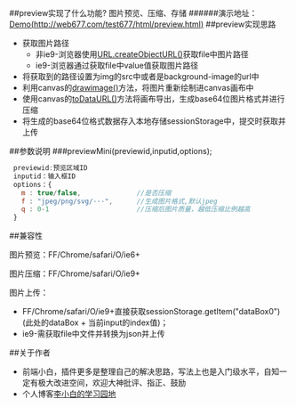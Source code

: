
##preview实现了什么功能?
图片预览、压缩、存储
######演示地址：[Demo(http://web677.com/test677/html/preview.html)](http://web677.com/test677/html/preview.html)
##preview实现思路
* 获取图片路径
    * 非ie9-浏览器使用[URL.createObjectURL()](https://developer.mozilla.org/en-US/docs/Web/API/URL/createObjectURL)获取file中图片路径
    * ie9-浏览器通过获取file中value值获取图片路径
* 将获取到的路径设置为img的src中或者是background-image的url中
* 利用canvas的[drawimage()](https://developer.mozilla.org/en-US/docs/Web/API/CanvasRenderingContext2D/drawImage)方法，将图片重新绘制进canvas画布中
* 使用canvas的[toDataURL()](https://developer.mozilla.org/en-US/docs/Web/API/HTMLCanvasElement/toDataURL)方法将画布导出，生成base64位图片格式并进行压缩
* 将生成的base64位格式数据存入本地存储sessionStorage中，提交时获取并上传

##参数说明
###previewMini(previewid,inputid,options);
```javascript
 previewid:预览区域ID
 inputid：输入框ID
 options：{
   m : true/false,              //是否压缩
   f : "jpeg/png/svg/···",      //生成图片格式,默认jpeg
   q : 0-1                      //压缩后图片质量，越低压缩比例越高
 }
```

##兼容性

图片预览：FF/Chrome/safari/O/ie6+

图片压缩：FF/Chrome/safari/O/ie9+

图片上传：

* FF/Chrome/safari/O/ie9+直接获取sessionStorage.getItem("dataBox0")(此处的dataBox + 当前input的index值)；
* ie9-需获取file中文件并转换为json并上传


##关于作者
* 前端小白，插件更多是整理自己的解决思路，写法上也是入门级水平，自知一定有极大改进空间，欢迎大神批评、指正、鼓励
* 个人博客[李小白的学习园地](http://www.web677.com/)
